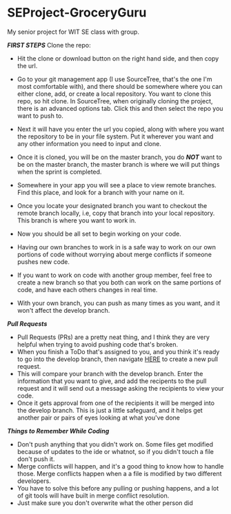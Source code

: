 # SEProject-GroceryGuru
My senior project for WIT SE class with group.

***FIRST STEPS***
Clone the repo:
* Hit the clone or download button on the right hand side, and then copy the url.

* Go to your git management app (I use SourceTree, that's the one I'm most comfortable with), and there should be somewhere where you can     either clone, add, or create a local repository. You want to clone this repo, so hit clone. In SourceTree, when originally cloning the project, there is an advanced options tab. Click this and then select the repo you want to push to.

* Next it will have you enter the url you copied, along with where you want the repository to be in your file system. Put it wherever you     want and any other information you need to input and clone.
* Once it is cloned, you will be on the master branch, you do ***NOT*** want to be on the master branch, the master branch is where we will   put things when the sprint is completed.
* Somewhere in your app you will see a place to view remote branches. Find this place, and look for a branch with your name on it.
* Once you locate your designated branch you want to checkout the remote branch locally, i.e, copy that branch into your local repository.   This branch is where you want to work in.
* Now you should be all set to begin working on your code.
* Having our own branches to work in is a safe way to work on our own portions of code without worrying about merge conflicts if someone     pushes new code.
* If you want to work on code with another group member, feel free to create a new branch so that you both can work on the same portions of   code, and have each others changes in real time.
* With your own branch, you can push as many times as you want, and it won't affect the develop branch.

***Pull Requests***
* Pull Requests (PRs) are a pretty neat thing, and I think they are very helpful when trying to avoid pushing code that's broken.
* When you finish a ToDo that's assigned to you, and you think it's ready to go into the develop branch, then navigate [HERE](https://github.com/partlows/SEProject-GroceryGuru/compare) to create a new pull request. 
* This will compare your branch with the develop branch. Enter the information that you want to give, and add the recipents to the pull   request and it will send out a message asking the recipients to view your code. 
* Once it gets approval from one of the recipients it will be merged into the develop branch. This is just a little safeguard, and         it helps get another pair or pairs of eyes looking at what you've done

***Things to Remember While Coding***
* Don't push anything that you didn't work on. Some files get modified because of updates to the ide or whatnot, so if you didn't touch   a file don't push it.
* Merge conflicts will happen, and it's a good thing to know how to handle those. Merge conflicts happen when a a file is modified by     two different developers.
* You have to solve this before any pulling or pushing happens, and a lot of git tools will have built in merge conflict resolution.
* Just make sure you don't overwrite what the other person did
